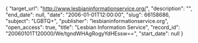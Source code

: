 {
  "target_url": "http://www.lesbianinformationservice.org/", 
  "description": "", 
  "end_date": null, 
  "date": "2006-01-01T12:00:00", 
  "slug": 66158686, 
  "subject": "LGBTQ+", 
  "publisher": "lesbianinformationservice.org", 
  "open_access": true, 
  "title": "Lesbian Information Service", 
  "record_id": "20060101T120000/We/tgndWHAgRogyYdHEssw==", 
  "start_date": null
}

